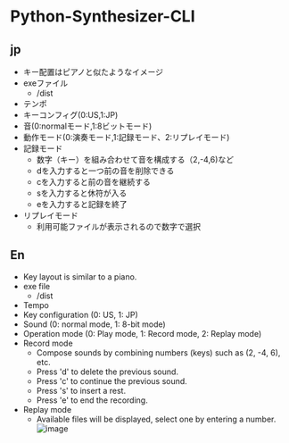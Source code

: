 # Python-Synthesizer-CLI
## jp
- キー配置はピアノと似たようなイメージ
- exeファイル
    - /dist 
- テンポ
- キーコンフィグ(0:US,1:JP)
- 音(0:normalモード,1:8ビットモード)
- 動作モード(0:演奏モード,1:記録モード、2:リプレイモード)
- 記録モード
    - 数字（キー）を組み合わせて音を構成する（2,-4,6)など
    - dを入力すると一つ前の音を削除できる
    - cを入力すると前の音を継続する
    - sを入力すると休符が入る
    - eを入力すると記録を終了
- リプレイモード
    - 利用可能ファイルが表示されるので数字で選択

## En
- Key layout is similar to a piano.
- exe file
    - /dist
- Tempo
- Key configuration (0: US, 1: JP)
- Sound (0: normal mode, 1: 8-bit mode)
- Operation mode (0: Play mode, 1: Record mode, 2: Replay mode)
- Record mode
    - Compose sounds by combining numbers (keys) such as (2, -4, 6), etc.
    - Press 'd' to delete the previous sound.
    - Press 'c' to continue the previous sound.
    - Press 's' to insert a rest.
    - Press 'e' to end the recording.
 - Replay mode
    - Available files will be displayed, select one by entering a number.
![image](https://github.com/TAMIYANOMAR/python_synthesizer/assets/59043309/3a6ed3fa-7fc8-4037-a6b5-223071f851b3)

